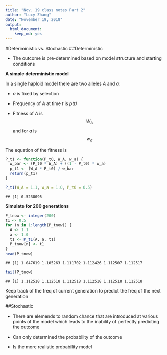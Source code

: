 ```yaml
---
title: "Nov. 19 class notes Part 2"
author: "Lucy Zhang"
date: "November 19, 2018"
output: 
  html_document:
    keep_md: yes
---
```




#Deteriministic vs. Stochastic
##Deterministic

* The outcome is pre-determined based on model structure and starting conditions

**A simple deterministic model**

In a single haploid model there are two alleles *A* and *a*:

* *a* is fixed by selection

* Frequency of *A* at time *t* is *p(t)*

* Fitness of *A* is $$W_A$$ and for *a* is $$w_a$$

The equation of the fitness is

```r
P_t1 <- function(P_t0, W_A, w_a) {
  w_bar <- (P_t0 * W_A) + ((1 - P_t0) * w_a)
  p_t1 <- (W_A * P_t0) / w_bar
  return(p_t1)
}

P_t1(W_A = 1.1, w_a = 1.0, P_t0 = 0.5)
```

```
## [1] 0.5238095
```

**Simulate for 200 generations**

```r
P_tnow <- integer(200)
t1 <- 0.5
for (n in 1:length(P_tnow)) {
  A <- 1.1
  a <- 1.0
  t1 <- P_t1(A, a, t1)
  P_tnow[n] <- t1
}
head(P_tnow)
```

```
## [1] 1.047619 1.105263 1.111702 1.112426 1.112507 1.112517
```

```r
tail(P_tnow)
```

```
## [1] 1.112518 1.112518 1.112518 1.112518 1.112518 1.112518
```
Keep track of the freq of current generation to predict the freq of the next generation

##Stochastic

* There are elemends to random chance that are introduced at various points of the model which leads to the inability of perfectly predicting the outcome

* Can only determined the probability of the outcome

* Is the more realistic probability model
